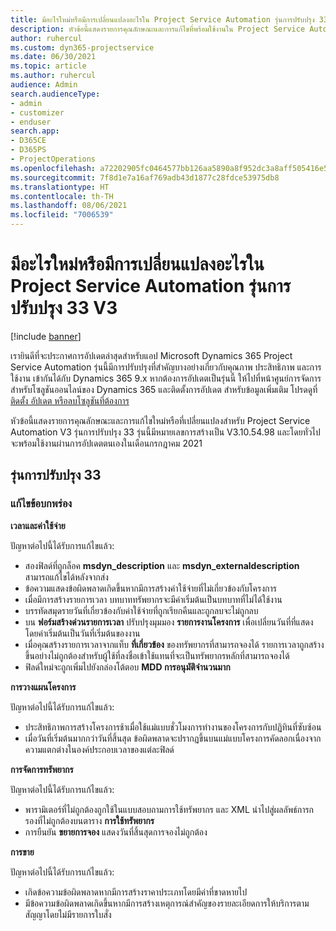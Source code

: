 ```yaml
---
title: มีอะไรใหม่หรือมีการเปลี่ยนแปลงอะไรใน Project Service Automation รุ่นการปรับปรุง 33 V3
description: หัวข้อนี้แสดงรายการคุณลักษณะและการแก้ไขที่พร้อมใช้งานใน Project Service Automation รุ่นการปรับปรุง 33 V3
author: ruhercul
ms.custom: dyn365-projectservice
ms.date: 06/30/2021
ms.topic: article
ms.author: ruhercul
audience: Admin
search.audienceType:
- admin
- customizer
- enduser
search.app:
- D365CE
- D365PS
- ProjectOperations
ms.openlocfilehash: a72202905fc0464577bb126aa5890a8f952dc3a8aff505416e535b42b53df7db
ms.sourcegitcommit: 7f8d1e7a16af769adb43d1877c28fdce53975db8
ms.translationtype: HT
ms.contentlocale: th-TH
ms.lasthandoff: 08/06/2021
ms.locfileid: "7006539"
---
```

# <a name="whats-new-or-changed-in-project-service-automation-update-release-33-v3"></a>มีอะไรใหม่หรือมีการเปลี่ยนแปลงอะไรใน Project Service Automation รุ่นการปรับปรุง 33 V3

[!include [banner](../includes/psa-now-project-operations.md)]

เรายินดีที่จะประกาศการอัปเดตล่าสุดสำหรับแอป Microsoft Dynamics 365 Project Service Automation รุ่นนี้มีการปรับปรุงที่สำคัญบางอย่างเกี่ยวกับคุณภาพ ประสิทธิภาพ และการใช้งาน เข้ากันได้กับ Dynamics 365 9.x หากต้องการอัปเดตเป็นรุ่นนี้ ให้ไปที่หน้าศูนย์การจัดการสำหรับโซลูชันออนไลน์ของ Dynamics 365 และติดตั้งการอัปเดต สำหรับข้อมูลเพิ่มเติม โปรดดูที่ [ติดตั้ง อัปเดต หรือลบโซลูชันที่ต้องการ](/power-platform/admin/install-remove-preferred-solution)

หัวข้อนี้แสดงรายการคุณลักษณะและการแก้ไขใหม่หรือที่เปลี่ยนแปลงสำหรับ Project Service Automation V3 รุ่นการปรับปรุง 33 รุ่นนี้มีหมายเลขการสร้างเป็น V3.10.54.98 และโดยทั่วไปจะพร้อมใช้งานผ่านการอัปเดตตนเองในเดือนกรกฎาคม 2021

## <a name="update-release-33"></a>รุ่นการปรับปรุง 33

### <a name="bug-fixes"></a>แก้ไขข้อบกพร่อง

**เวลาและค่าใช้จ่าย**

ปัญหาต่อไปนี้ได้รับการแก้ไขแล้ว:

- สองฟิลด์ที่ถูกล็อค **msdyn_description** และ **msdyn_externaldescription** สามารถแก้ไขได้หลังจากส่ง
- ข้อความแสดงข้อผิดพลาดเกิดขึ้นหากมีการสร้างค่าใช้จ่ายที่ไม่เกี่ยวข้องกับโครงการ
- เมื่อมีการสร้างรายการเวลา บทบาททรัพยากรจะมีค่าเริ่มต้นเป็นบทบาทที่ไม่ได้ใช้งาน
- บรรทัดสมุดรายวันที่เกี่ยวข้องกับค่าใช้จ่ายที่ถูกเรียกคืนและถูกลบจะไม่ถูกลบ
- บน **ฟอร์มสร้างด่วนรายการเวลา** ปรับปรุงมุมมอง **รายการงานโครงการ** เพื่อเปลี่ยนวันที่ที่แสดงโดยค่าเริ่มต้นเป็นวันที่เริ่มต้นของงาน
- เมื่อคุณสร้างรายการเวลาจากแท็บ **ที่เกี่ยวข้อง** ของทรัพยากรที่สามารถจองได้ รายการเวลาถูกสร้างขึ้นอย่างไม่ถูกต้องสำหรับผู้ใช้ที่ลงชื่อเข้าใช้แทนที่จะเป็นทรัพยากรหลักที่สามารถจองได้
- ฟิลด์ใหม่จะถูกเพิ่มไปยังกล่องโต้ตอบ **MDD การอนุมัติจำนวนมาก**

**การวางแผนโครงการ**

ปัญหาต่อไปนี้ได้รับการแก้ไขแล้ว:
- ประสิทธิภาพการสร้างโครงการช้าเมื่อใช้แม่แบบชั่วโมงการทำงานของโครงการกับปฏิทินที่ซับซ้อน
- เมื่อวันที่เริ่มต้นมากกว่าวันที่สิ้นสุด ข้อผิดพลาดจะปรากฏขึ้นบนแม่แบบโครงการคัดลอกเนื่องจากความแตกต่างในองค์ประกอบเวลาของแต่ละฟิลด์

**การจัดการทรัพยากร**

ปัญหาต่อไปนี้ได้รับการแก้ไขแล้ว:
- พารามิเตอร์ที่ไม่ถูกต้องถูกใช้ในแบบสอบถามการใช้ทรัพยากร และ XML นำไปสู่ผลลัพธ์การกรองที่ไม่ถูกต้องบนตาราง **การใช้ทรัพยากร**
- การยืนยัน **ขยายการจอง** แสดงวันที่สิ้นสุดการจองไม่ถูกต้อง

**การขาย**

ปัญหาต่อไปนี้ได้รับการแก้ไขแล้ว:
- เกิดข้อความข้อผิดพลาดหากมีการสร้างราคาประเภทโดยมีค่าที่ขาดหายไป
- มีข้อความข้อผิดพลาดเกิดขึ้นหากมีการสร้างเหตุการณ์สำคัญของรายละเอียดการให้บริการตามสัญญาโดยไม่มีรายการใบสั่ง
